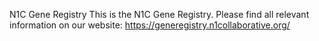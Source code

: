 N1C Gene Registry
This is the N1C Gene Registry. Please find all relevant information on our website: https://generegistry.n1collaborative.org/
